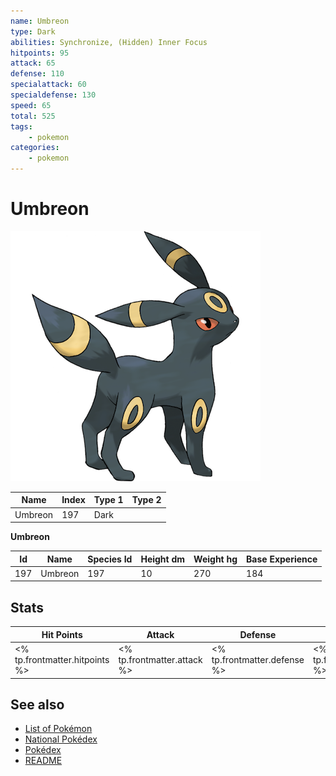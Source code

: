 ```yaml
---
name: Umbreon
type: Dark
abilities: Synchronize, (Hidden) Inner Focus
hitpoints: 95
attack: 65
defense: 110
specialattack: 60
specialdefense: 130
speed: 65
total: 525
tags:
    - pokemon
categories:
    - pokemon
---
```


# Umbreon


![Umbreon](images/197.png)

| **Name** | **Index** | **Type 1** | **Type 2** |
|----|----|----|----|
| Umbreon | 197 | Dark  |  |

**Umbreon** 




| **Id** | **Name** | **Species Id** | **Height dm** | **Weight hg** | **Base Experience** |
|--------|----------|----------------|------------|------------|---------------------|
| 197 | Umbreon | 197 | 10 | 270 | 184 |



## Stats

| **Hit Points** | **Attack** | **Defense** | **Special Attack** | **Special Defense** | **Speed** | **Total** |
|----------------|------------|-------------|--------------------|---------------------|-----------|-----------|
| <% tp.frontmatter.hitpoints %> | <% tp.frontmatter.attack %> | <% tp.frontmatter.defense %> | <% tp.frontmatter.specialattack %> | <% tp.frontmatter.specialdefense %> | <% tp.frontmatter.speed %> | <% tp.frontmatter.total %> |

## See also

- [List of Pokémon](../pokemon.md)
- [National Pokédex](../national_pokedex.md)
- [Pokédex](../pokedex.md)
- [README](../README.md)
